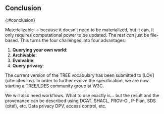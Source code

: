 ## Conclusion
{:#conclusion}

Materializable → because it doesn’t need to be materialized, but it can.
It only requires computational power to be updated. The rest _can_ just be file-based.
This turns the four challenges into four advantages:

 1. __Querying your own world__: 
 2. __Archivable__:
 3. __Evolvable__:
 4. __Query privacy__:

The current version of the TREE vocabulary has been submitted to [LOV](cite:cites lov).
In order to further evolve the specification, we are now starting a TREE/LDES community group at W3C.


We will also need workflows. What to use exactly is... but the result and the provenance can be described using DCAT, SHACL, PROV-O , P-Plan, SDS (cite!), etc. Data privacy DPV, access control, etc.
